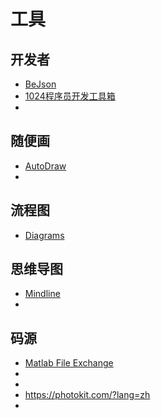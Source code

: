 # 工具

## 开发者

- [BeJson](https://www.bejson.com/)
- [1024程序员开发工具箱](https://1024tools.com/)
- 

## 随便画

- [AutoDraw](https://www.autodraw.com/)
- 

## 流程图

- [Diagrams](https://app.diagrams.net/)

## 思维导图

- [Mindline](https://www.mindline.cn/webapp)
- 

## 码源

- [Matlab File Exchange](https://ww2.mathworks.cn/matlabcentral/fileexchange/?s_tid=gn_mlc_fx)
- 
- 
- https://photokit.com/?lang=zh
- 